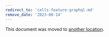 ```yaml
---
redirect_to: 'cells-feature-graphql.md'
remove_date: '2023-06-14'
---
```


This document was moved to [another location](cells-feature-graphql.md).

<!-- This redirect file can be deleted after <2023-06-14>. -->
<!-- Redirects that point to other docs in the same project expire in three months. -->
<!-- Redirects that point to docs in a different project or site (link is not relative and starts with `https:`) expire in one year. -->
<!-- Before deletion, see: https://docs.gitlab.com/ee/development/documentation/redirects.html -->
